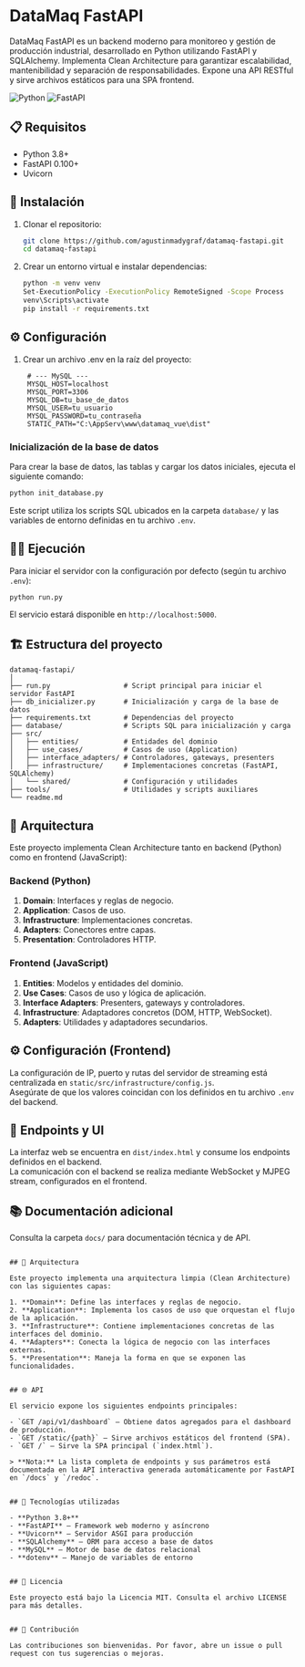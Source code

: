 
# DataMaq FastAPI

DataMaq FastAPI es un backend moderno para monitoreo y gestión de producción industrial, desarrollado en Python utilizando FastAPI y SQLAlchemy. Implementa Clean Architecture para garantizar escalabilidad, mantenibilidad y separación de responsabilidades. Expone una API RESTful y sirve archivos estáticos para una SPA frontend.

![Python](https://img.shields.io/badge/Python-3.8+-blue.svg)
![FastAPI](https://img.shields.io/badge/FastAPI-0.100+-brightgreen.svg)

## 📋 Requisitos

- Python 3.8+
- FastAPI 0.100+
- Uvicorn

## 🚀 Instalación

1. Clonar el repositorio:
   ```bash
   git clone https://github.com/agustinmadygraf/datamaq-fastapi.git
   cd datamaq-fastapi
   ```

2. Crear un entorno virtual e instalar dependencias:
   ```bash
   python -m venv venv
   Set-ExecutionPolicy -ExecutionPolicy RemoteSigned -Scope Process
   venv\Scripts\activate
   pip install -r requirements.txt
   ```


## ⚙️ Configuración

1. Crear un archivo .env en la raíz del proyecto:
   ```
    # --- MySQL ---
    MYSQL_HOST=localhost
    MYSQL_PORT=3306
    MYSQL_DB=tu_base_de_datos
    MYSQL_USER=tu_usuario
    MYSQL_PASSWORD=tu_contraseña
    STATIC_PATH="C:\AppServ\www\datamaq_vue\dist"
   ```

### Inicialización de la base de datos

Para crear la base de datos, las tablas y cargar los datos iniciales, ejecuta el siguiente comando:

```bash
python init_database.py
```

Este script utiliza los scripts SQL ubicados en la carpeta `database/` y las variables de entorno definidas en tu archivo `.env`.

## 🏃‍♂️ Ejecución


Para iniciar el servidor con la configuración por defecto (según tu archivo `.env`):
```bash
python run.py
```


El servicio estará disponible en `http://localhost:5000`.


## 🏗️ Estructura del proyecto

```
datamaq-fastapi/
│
├── run.py                  # Script principal para iniciar el servidor FastAPI
├── db_inicializer.py       # Inicialización y carga de la base de datos
├── requirements.txt        # Dependencias del proyecto
├── database/               # Scripts SQL para inicialización y carga
├── src/
│   ├── entities/           # Entidades del dominio
│   ├── use_cases/          # Casos de uso (Application)
│   ├── interface_adapters/ # Controladores, gateways, presenters
│   ├── infrastructure/     # Implementaciones concretas (FastAPI, SQLAlchemy)
│   └── shared/             # Configuración y utilidades
├── tools/                  # Utilidades y scripts auxiliares
└── readme.md
```


## 🧩 Arquitectura

Este proyecto implementa Clean Architecture tanto en backend (Python) como en frontend (JavaScript):

### Backend (Python)
1. **Domain**: Interfaces y reglas de negocio.
2. **Application**: Casos de uso.
3. **Infrastructure**: Implementaciones concretas.
4. **Adapters**: Conectores entre capas.
5. **Presentation**: Controladores HTTP.

### Frontend (JavaScript)
1. **Entities**: Modelos y entidades del dominio.
2. **Use Cases**: Casos de uso y lógica de aplicación.
3. **Interface Adapters**: Presenters, gateways y controladores.
4. **Infrastructure**: Adaptadores concretos (DOM, HTTP, WebSocket).
5. **Adapters**: Utilidades y adaptadores secundarios.

## ⚙️ Configuración (Frontend)

La configuración de IP, puerto y rutas del servidor de streaming está centralizada en `static/src/infrastructure/config.js`.  
Asegúrate de que los valores coincidan con los definidos en tu archivo `.env` del backend.

## 🚀 Endpoints y UI

La interfaz web se encuentra en `dist/index.html` y consume los endpoints definidos en el backend.  
La comunicación con el backend se realiza mediante WebSocket y MJPEG stream, configurados en el frontend.

## 📚 Documentación adicional

Consulta la carpeta `docs/` para documentación técnica y de API.
```

## 🧩 Arquitectura

Este proyecto implementa una arquitectura limpia (Clean Architecture) con las siguientes capas:

1. **Domain**: Define las interfaces y reglas de negocio.
2. **Application**: Implementa los casos de uso que orquestan el flujo de la aplicación.
3. **Infrastructure**: Contiene implementaciones concretas de las interfaces del dominio.
4. **Adapters**: Conecta la lógica de negocio con las interfaces externas.
5. **Presentation**: Maneja la forma en que se exponen las funcionalidades.


## 🌐 API

El servicio expone los siguientes endpoints principales:

- `GET /api/v1/dashboard` — Obtiene datos agregados para el dashboard de producción.
- `GET /static/{path}` — Sirve archivos estáticos del frontend (SPA).
- `GET /` — Sirve la SPA principal (`index.html`).

> **Nota:** La lista completa de endpoints y sus parámetros está documentada en la API interactiva generada automáticamente por FastAPI en `/docs` y `/redoc`.


## 🔧 Tecnologías utilizadas

- **Python 3.8+**
- **FastAPI** — Framework web moderno y asíncrono
- **Uvicorn** — Servidor ASGI para producción
- **SQLAlchemy** — ORM para acceso a base de datos
- **MySQL** — Motor de base de datos relacional
- **dotenv** — Manejo de variables de entorno


## 📝 Licencia

Este proyecto está bajo la Licencia MIT. Consulta el archivo LICENSE para más detalles.


## 🤝 Contribución

Las contribuciones son bienvenidas. Por favor, abre un issue o pull request con tus sugerencias o mejoras.